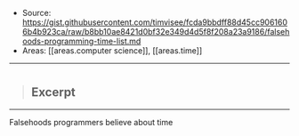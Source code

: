 
- Source: https://gist.githubusercontent.com/timvisee/fcda9bbdff88d45cc9061606b4b923ca/raw/b8bb10ae8421d0bf32e349d4d5f8f208a23a9186/falsehoods-programming-time-list.md
- Areas: [[areas.computer science]], [[areas.time]]

***

# 

> ## Excerpt
> 

---
Falsehoods programmers believe about time
